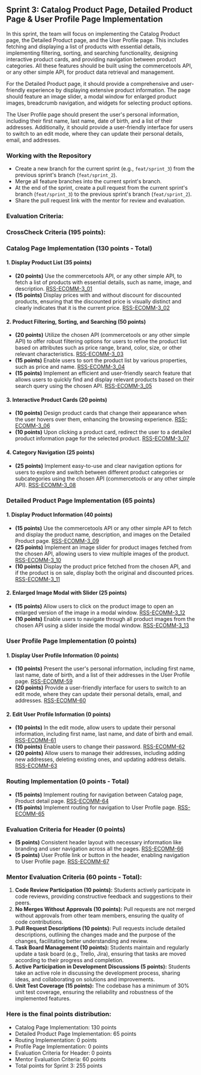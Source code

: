 ## Sprint 3: Catalog Product Page, Detailed Product Page & User Profile Page Implementation

In this sprint, the team will focus on implementing the Catalog Product page, the Detailed Product page, and the User Profile page. This includes fetching and displaying a list of products with essential details, implementing filtering, sorting, and searching functionality, designing interactive product cards, and providing navigation between product categories. All these features should be built using the commercetools API, or any other simple API, for product data retrieval and management.

For the Detailed Product page, it should provide a comprehensive and user-friendly experience by displaying extensive product information. The page should feature an image slider, a modal window for enlarged product images, breadcrumb navigation, and widgets for selecting product options.

The User Profile page should present the user's personal information, including their first name, last name, date of birth, and a list of their addresses. Additionally, it should provide a user-friendly interface for users to switch to an edit mode, where they can update their personal details, email, and addresses.

### Working with the Repository

- Create a new branch for the current sprint (e.g., `feat/sprint_3`) from the previous sprint's branch (`feat/sprint_2`).
- Merge all feature branches into the current sprint's branch.
- At the end of the sprint, create a pull request from the current sprint's branch (`feat/sprint_3`) to the previous sprint's branch (`feat/sprint_2`).
- Share the pull request link with the mentor for review and evaluation.

### Evaluation Criteria:

### CrossCheck Criteria (195 points):

### Catalog Page Implementation (130 points - Total)

#### 1. Display Product List (35 points)

- **(20 points)** Use the commercetools API, or any other simple API, to fetch a list of products with essential details, such as name, image, and description. [RSS-ECOMM-3_01](./Sprint3/RSS-ECOMM-3_01.md)
- **(15 points)** Display prices with and without discount for discounted products, ensuring that the discounted price is visually distinct and clearly indicates that it is the current price. [RSS-ECOMM-3_02](./Sprint3/RSS-ECOMM-3_02.md)

#### 2. Product Filtering, Sorting, and Searching (50 points)

- **(20 points)** Utilize the chosen API (commercetools or any other simple API) to offer robust filtering options for users to refine the product list based on attributes such as price range, brand, color, size, or other relevant characteristics. [RSS-ECOMM-3_03](./Sprint3/RSS-ECOMM-3_03.md)
- **(15 points)** Enable users to sort the product list by various properties, such as price and name. [RSS-ECOMM-3_04](./Sprint3/RSS-ECOMM-3_04.md)
- **(15 points)** Implement an efficient and user-friendly search feature that allows users to quickly find and display relevant products based on their search query using the chosen API. [RSS-ECOMM-3_05](./Sprint3/RSS-ECOMM-3_05.md)

#### 3. Interactive Product Cards (20 points)

- **(10 points)** Design product cards that change their appearance when the user hovers over them, enhancing the browsing experience. [RSS-ECOMM-3_06](./Sprint3/RSS-ECOMM-3_06.md)
- **(10 points)** Upon clicking a product card, redirect the user to a detailed product information page for the selected product. [RSS-ECOMM-3_07](./Sprint3/RSS-ECOMM-3_07.md)

#### 4. Category Navigation (25 points)

- **(25 points)** Implement easy-to-use and clear navigation options for users to explore and switch between different product categories or subcategories using the chosen API (commercetools or any other simple API). [RSS-ECOMM-3_08](./Sprint3/RSS-ECOMM-3_08.md)

### Detailed Product Page Implementation (65 points)

#### 1. Display Product Information (40 points)

- **(15 points)** Use the commercetools API or any other simple API to fetch and display the product name, description, and images on the Detailed Product page. [RSS-ECOMM-3_09](./Sprint3/RSS-ECOMM-3_09.md)
- **(25 points)** Implement an image slider for product images fetched from the chosen API, allowing users to view multiple images of the product. [RSS-ECOMM-3_10](./Sprint3/RSS-ECOMM-3_10.md)
- **(10 points)** Display the product price fetched from the chosen API, and if the product is on sale, display both the original and discounted prices. [RSS-ECOMM-3_11](./Sprint3/RSS-ECOMM-3_11.md)

#### 2. Enlarged Image Modal with Slider (25 points)

- **(15 points)** Allow users to click on the product image to open an enlarged version of the image in a modal window. [RSS-ECOMM-3_12](./Sprint3/RSS-ECOMM-3_12.md)
- **(10 points)** Enable users to navigate through all product images from the chosen API using a slider inside the modal window. [RSS-ECOMM-3_13](./Sprint3/RSS-ECOMM-3_13.md)

### User Profile Page Implementation (0 points)

#### 1. Display User Profile Information (0 points)

- **(10 points)** Present the user's personal information, including first name, last name, date of birth, and a list of their addresses in the User Profile page. [RSS-ECOMM-59](./Sprint2/RSS-ECOMM-59.md)
- **(20 points)** Provide a user-friendly interface for users to switch to an edit mode, where they can update their personal details, email, and addresses. [RSS-ECOMM-60](./Sprint3/RSS-ECOMM-60.md)

#### 2. Edit User Profile Information (0 points)

- **(10 points)** In the edit mode, allow users to update their personal information, including first name, last name, and date of birth and email. [RSS-ECOMM-61](./Sprint3/RSS-ECOMM-61.md)
- **(10 points)** Enable users to change their password. [RSS-ECOMM-62](./Sprint3/RSS-ECOMM-62.md)
- **(20 points)** Allow users to manage their addresses, including adding new addresses, deleting existing ones, and updating address details. [RSS-ECOMM-63](./Sprint3/RSS-ECOMM-63.md)

### Routing Implementation (0 points - Total)

- **(15 points)** Implement routing for navigation between Catalog page, Product detail page. [RSS-ECOMM-64](./Sprint3/RSS-ECOMM-64.md)
- **(15 points)** Implement routing for navigation to User Profile page. [RSS-ECOMM-65](./Sprint3/RSS-ECOMM-65.md)

### Evaluation Criteria for Header (0 points)

- **(5 points)** Consistent header layout with necessary information like branding and user navigation across all the pages. [RSS-ECOMM-66](./Sprint3/RSS-ECOMM-66.md)
- **(5 points)** User Profile link or button in the header, enabling navigation to User Profile page. [RSS-ECOMM-67](./Sprint3/RSS-ECOMM-67.md)


### Mentor Evaluation Criteria (60 points - Total):

1. **Code Review Participation (10 points):** Students actively participate in code reviews, providing constructive feedback and suggestions to their peers.
2. **No Merges Without Approvals (10 points):** Pull requests are not merged without approvals from other team members, ensuring the quality of code contributions.
3. **Pull Request Descriptions (10 points):** Pull requests include detailed descriptions, outlining the changes made and the purpose of the changes, facilitating better understanding and review.
4. **Task Board Management (10 points):** Students maintain and regularly update a task board (e.g., Trello, Jira), ensuring that tasks are moved according to their progress and completion.
5. **Active Participation in Development Discussions (5 points):** Students take an active role in discussing the development process, sharing ideas, and collaborating on solutions and improvements.
6. **Unit Test Coverage (15 points):** The codebase has a minimum of 30% unit test coverage, ensuring the reliability and robustness of the implemented features.

### Here is the final points distribution:

- Catalog Page Implementation: 130 points
- Detailed Product Page Implementation: 65 points
- Routing Implementation: 0 points
- Profile Page Implementation: 0 points
- Evaluation Criteria for Header: 0 points
- Mentor Evaluation Criteria: 60 points
- Total points for Sprint 3: 255 points
